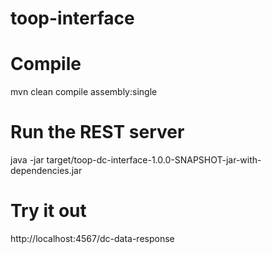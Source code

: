 # toop-interface

# Compile
mvn clean compile assembly:single

# Run the REST server
java -jar target/toop-dc-interface-1.0.0-SNAPSHOT-jar-with-dependencies.jar

# Try it out
http://localhost:4567/dc-data-response
